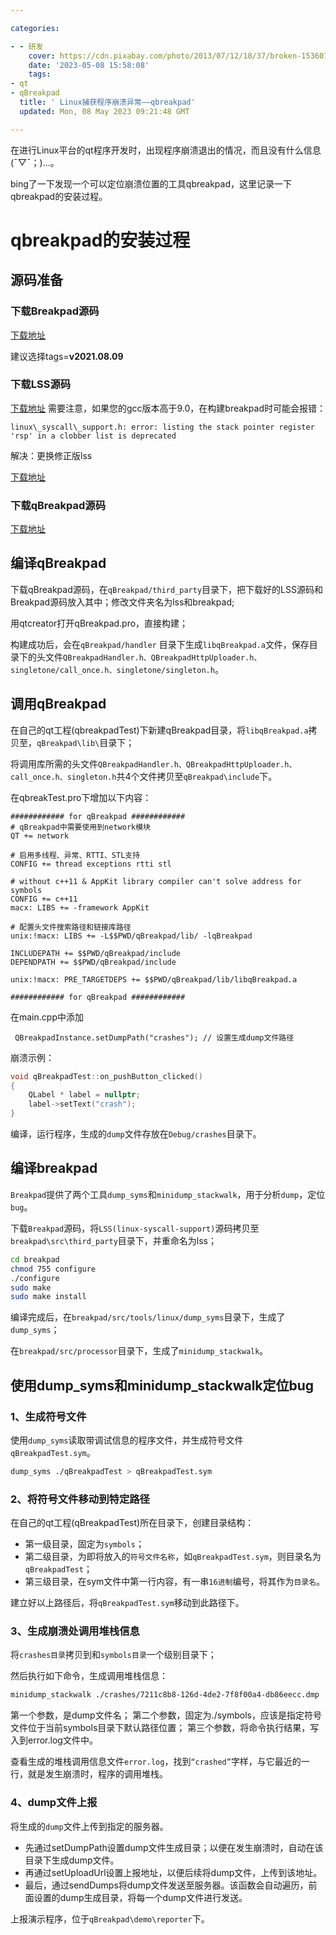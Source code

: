 ```yaml
---

categories:

- - 研发
    cover: https://cdn.pixabay.com/photo/2013/07/12/18/37/broken-153601__340.png
    date: '2023-05-08 15:58:08'
    tags:
- qt
- qBreakpad
  title: ' Linux捕获程序崩溃异常——qbreakpad'
  updated: Mon, 08 May 2023 09:21:48 GMT

---
```


在进行Linux平台的qt程序开发时，出现程序崩溃退出的情况，而且没有什么信息(ˉ▽ˉ；)...。

bing了一下发现一个可以定位崩溃位置的工具qbreakpad，这里记录一下qbreakpad的安装过程。

# qbreakpad的安装过程

## 源码准备

### 下载Breakpad源码

[下载地址](https://github.com/google/breakpad)

建议选择tags=**v2021.08.09**

### 下载LSS源码

[下载地址](https://github.com/ithaibo/linux-syscall-support) 需要注意，如果您的gcc版本高于9.0，在构建breakpad时可能会报错：

`linux\_syscall\_support.h: error: listing the stack pointer register 'rsp' in a clobber list is deprecated`

解决：更换修正版lss

[下载地址](https://chromium.googlesource.com/linux-syscall-support/+/8048ece6c16c91acfe0d36d1d3cc0890ab6e945c)

### 下载qBreakpad源码

[下载地址](https://github.com/buzzySmile/qBreakpad)

## 编译qBreakpad

下载qBreakpad源码，在`qBreakpad/third_party`目录下，把下载好的LSS源码和Breakpad源码放入其中；修改文件夹名为lss和breakpad;

用qtcreator打开qBreakpad.pro，直接构建；

构建成功后，会在`qBreakpad/handler` 目录下生成`libqBreakpad.a`文件，保存目录下的头文件`QBreakpadHandler.h、QBreakpadHttpUploader.h、singletone/call_once.h、singletone/singleton.h`。

## 调用qBreakpad

在自己的qt工程(qbreakpadTest)下新建qBreakpad目录，将`libqBreakpad.a`拷贝至，`qBreakpad\lib\`目录下；

将调用库所需的头文件`QBreakpadHandler.h、QBreakpadHttpUploader.h、call_once.h、singleton.h`共4个文件拷贝至`qBreakpad\include`下。

在qbreakTest.pro下增加以下内容：

```properties
############ for qBreakpad ############
# qBreakpad中需要使用到network模块
QT += network

# 启用多线程、异常、RTTI、STL支持
CONFIG += thread exceptions rtti stl

# without c++11 & AppKit library compiler can't solve address for symbols
CONFIG += c++11
macx: LIBS += -framework AppKit

# 配置头文件搜索路径和链接库路径
unix:!macx: LIBS += -L$$PWD/qBreakpad/lib/ -lqBreakpad

INCLUDEPATH += $$PWD/qBreakpad/include
DEPENDPATH += $$PWD/qBreakpad/include

unix:!macx: PRE_TARGETDEPS += $$PWD/qBreakpad/lib/libqBreakpad.a

############ for qBreakpad ############
```

在main.cpp中添加

` QBreakpadInstance.setDumpPath("crashes"); // 设置生成dump文件路径`

崩溃示例：

```cpp
void qBreakpadTest::on_pushButton_clicked()
{
    QLabel * label = nullptr;
    label->setText("crash");
}
```

编译，运行程序，生成的`dump`文件存放在`Debug/crashes`目录下。

## 编译breakpad

`Breakpad`提供了两个工具`dump_syms`和`minidump_stackwalk`，用于分析`dump`，定位`bug`。

下载`Breakpad`源码，将`LSS(linux-syscall-support)`源码拷贝至`breakpad\src\third_party`目录下，并重命名为lss；

```bash
cd breakpad
chmod 755 configure
./configure
sudo make
sudo make install
```

编译完成后，在`breakpad/src/tools/linux/dump_syms`目录下，生成了`dump_syms`；

在`breakpad/src/processor`目录下，生成了`minidump_stackwalk`。

## 使用dump\_syms和minidump\_stackwalk定位bug

### 1、生成符号文件

使用`dump_syms`读取带调试信息的程序文件，并生成符号文件`qBreakpadTest.sym`。

```bash
dump_syms ./qBreakpadTest > qBreakpadTest.sym
```

### 2、将符号文件移动到特定路径

在自己的qt工程(qBreakpadTest)所在目录下，创建目录结构：

* 第一级目录，固定为`symbols`；
* 第二级目录，为即将放入的`符号文件名称`，如`qBreakpadTest.sym`，则目录名为`qBreakpadTest`；
* 第三级目录，在sym文件中第一行内容，有一串`16进制`编号，将其作为`目录名`。

建立好以上路径后，将`qBreakpadTest.sym`移动到此路径下。

### 3、生成崩溃处调用堆栈信息

将`crashes目录`拷贝到和`symbols目录`一个级别目录下；

然后执行如下命令，生成调用堆栈信息：

```bash
minidump_stackwalk ./crashes/7211c8b8-126d-4de2-7f8f00a4-db86eecc.dmp ./symbols > error.log
```

第一个参数，是dump文件名；
第二个参数，固定为./symbols，应该是指定符号文件位于当前symbols目录下默认路径位置；
第三个参数，将命令执行结果，写入到error.log文件中。

查看生成的堆栈调用信息文件`error.log`，找到`“crashed”`字样，与它最近的一行，就是发生崩溃时，程序的调用堆栈。

### 4、dump文件上报

将生成的`dump`文件上传到指定的服务器。

* 先通过setDumpPath设置dump文件生成目录；以便在发生崩溃时，自动在该目录下生成dump文件。
* 再通过setUploadUrl设置上报地址，以便后续将dump文件，上传到该地址。
* 最后，通过sendDumps将dump文件发送至服务器。该函数会自动遍历，前面设置的dump生成目录，将每一个dump文件进行发送。

上报演示程序，位于`qBreakpad\demo\reporter`下。
